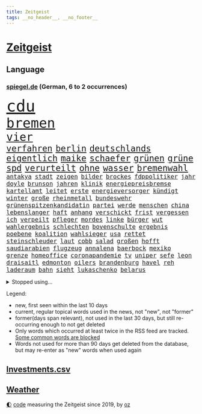 ```yaml
---
title: Zeitgeist
tags: __no_header__, __no_footer__
---
```


# [Zeitgeist](https://oliz.io/zeitgeist/)

## Language

<h3><a href="https://www.spiegel.de" target="_blank">spiegel.de</a> (German, 6 to 2 occurrences)</h3>
<p style="font-family:monospace">
<span style="font-size:32pt"><a href="news_links.html#cdu" class="current">cdu</a></span>
<br>
<span style="font-size:27pt"><a href="news_links.html#bremen" class="current">bremen</a></span>
<br>
<span style="font-size:22pt"><a href="news_links.html#vier" class="current">vier</a></span>
<br>
<span style="font-size:17pt"><a href="news_links.html#verfahren" class="current">verfahren</a></span>
<span style="font-size:17pt"><a href="news_links.html#berlin" class="current">berlin</a></span>
<span style="font-size:17pt"><a href="news_links.html#deutschlands" class="current">deutschlands</a></span>
<span style="font-size:17pt"><a href="news_links.html#eigentlich" class="current">eigentlich</a></span>
<span style="font-size:17pt"><a href="news_links.html#maike" class="new">maike</a></span>
<span style="font-size:17pt"><a href="news_links.html#schaefer" class="current">schaefer</a></span>
<span style="font-size:17pt"><a href="news_links.html#grünen" class="current">grünen</a></span>
<span style="font-size:17pt"><a href="news_links.html#grüne" class="current">grüne</a></span>
<span style="font-size:17pt"><a href="news_links.html#spd" class="current">spd</a></span>
<span style="font-size:17pt"><a href="news_links.html#verurteilt" class="current">verurteilt</a></span>
<span style="font-size:17pt"><a href="news_links.html#ohne" class="current">ohne</a></span>
<span style="font-size:17pt"><a href="news_links.html#wasser" class="current">wasser</a></span>
<span style="font-size:17pt"><a href="news_links.html#bremenwahl" class="current">bremenwahl</a></span>
<br>
<span style="font-size:12pt"><a href="news_links.html#antakya" class="current">antakya</a></span>
<span style="font-size:12pt"><a href="news_links.html#stadt" class="current">stadt</a></span>
<span style="font-size:12pt"><a href="news_links.html#zeigen" class="current">zeigen</a></span>
<span style="font-size:12pt"><a href="news_links.html#bilder" class="current">bilder</a></span>
<span style="font-size:12pt"><a href="news_links.html#brockes" class="new">brockes</a></span>
<span style="font-size:12pt"><a href="news_links.html#fdppolitiker" class="current">fdppolitiker</a></span>
<span style="font-size:12pt"><a href="news_links.html#jahr" class="current">jahr</a></span>
<span style="font-size:12pt"><a href="news_links.html#doyle" class="new">doyle</a></span>
<span style="font-size:12pt"><a href="news_links.html#brunson" class="new">brunson</a></span>
<span style="font-size:12pt"><a href="news_links.html#jahren" class="current">jahren</a></span>
<span style="font-size:12pt"><a href="news_links.html#klinik" class="current">klinik</a></span>
<span style="font-size:12pt"><a href="news_links.html#energiepreisbremse" class="current">energiepreisbremse</a></span>
<span style="font-size:12pt"><a href="news_links.html#kartellamt" class="current">kartellamt</a></span>
<span style="font-size:12pt"><a href="news_links.html#leitet" class="current">leitet</a></span>
<span style="font-size:12pt"><a href="news_links.html#erste" class="current">erste</a></span>
<span style="font-size:12pt"><a href="news_links.html#energieversorger" class="current">energieversorger</a></span>
<span style="font-size:12pt"><a href="news_links.html#kündigt" class="current">kündigt</a></span>
<span style="font-size:12pt"><a href="news_links.html#winter" class="current">winter</a></span>
<span style="font-size:12pt"><a href="news_links.html#große" class="current">große</a></span>
<span style="font-size:12pt"><a href="news_links.html#rheinmetall" class="current">rheinmetall</a></span>
<span style="font-size:12pt"><a href="news_links.html#bundeswehr" class="current">bundeswehr</a></span>
<span style="font-size:12pt"><a href="news_links.html#grünenspitzenkandidatin" class="current">grünenspitzenkandidatin</a></span>
<span style="font-size:12pt"><a href="news_links.html#partei" class="current">partei</a></span>
<span style="font-size:12pt"><a href="news_links.html#werde" class="current">werde</a></span>
<span style="font-size:12pt"><a href="news_links.html#menschen" class="current">menschen</a></span>
<span style="font-size:12pt"><a href="news_links.html#china" class="current">china</a></span>
<span style="font-size:12pt"><a href="news_links.html#lebenslanger" class="current">lebenslanger</a></span>
<span style="font-size:12pt"><a href="news_links.html#haft" class="current">haft</a></span>
<span style="font-size:12pt"><a href="news_links.html#anhang" class="current">anhang</a></span>
<span style="font-size:12pt"><a href="news_links.html#verschickt" class="current">verschickt</a></span>
<span style="font-size:12pt"><a href="news_links.html#frist" class="current">frist</a></span>
<span style="font-size:12pt"><a href="news_links.html#vergessen" class="current">vergessen</a></span>
<span style="font-size:12pt"><a href="news_links.html#ich" class="current">ich</a></span>
<span style="font-size:12pt"><a href="news_links.html#verpeilt" class="new">verpeilt</a></span>
<span style="font-size:12pt"><a href="news_links.html#pfleger" class="new">pfleger</a></span>
<span style="font-size:12pt"><a href="news_links.html#mordes" class="current">mordes</a></span>
<span style="font-size:12pt"><a href="news_links.html#linke" class="current">linke</a></span>
<span style="font-size:12pt"><a href="news_links.html#bürger" class="current">bürger</a></span>
<span style="font-size:12pt"><a href="news_links.html#wut" class="current">wut</a></span>
<span style="font-size:12pt"><a href="news_links.html#wahlergebnis" class="new">wahlergebnis</a></span>
<span style="font-size:12pt"><a href="news_links.html#schlechten" class="current">schlechten</a></span>
<span style="font-size:12pt"><a href="news_links.html#bovenschulte" class="current">bovenschulte</a></span>
<span style="font-size:12pt"><a href="news_links.html#ergebnis" class="current">ergebnis</a></span>
<span style="font-size:12pt"><a href="news_links.html#poebene" class="new">poebene</a></span>
<span style="font-size:12pt"><a href="news_links.html#koalition" class="current">koalition</a></span>
<span style="font-size:12pt"><a href="news_links.html#wahlsieger" class="current">wahlsieger</a></span>
<span style="font-size:12pt"><a href="news_links.html#usa" class="current">usa</a></span>
<span style="font-size:12pt"><a href="news_links.html#rettet" class="current">rettet</a></span>
<span style="font-size:12pt"><a href="news_links.html#steinschleuder" class="new">steinschleuder</a></span>
<span style="font-size:12pt"><a href="news_links.html#laut" class="current">laut</a></span>
<span style="font-size:12pt"><a href="news_links.html#cobb" class="new">cobb</a></span>
<span style="font-size:12pt"><a href="news_links.html#salad" class="new">salad</a></span>
<span style="font-size:12pt"><a href="news_links.html#großen" class="current">großen</a></span>
<span style="font-size:12pt"><a href="news_links.html#hofft" class="current">hofft</a></span>
<span style="font-size:12pt"><a href="news_links.html#saudiarabien" class="current">saudiarabien</a></span>
<span style="font-size:12pt"><a href="news_links.html#flugzeug" class="current">flugzeug</a></span>
<span style="font-size:12pt"><a href="news_links.html#annalena" class="current">annalena</a></span>
<span style="font-size:12pt"><a href="news_links.html#baerbock" class="current">baerbock</a></span>
<span style="font-size:12pt"><a href="news_links.html#mexiko" class="current">mexiko</a></span>
<span style="font-size:12pt"><a href="news_links.html#grenze" class="current">grenze</a></span>
<span style="font-size:12pt"><a href="news_links.html#homeoffice" class="current">homeoffice</a></span>
<span style="font-size:12pt"><a href="news_links.html#coronapandemie" class="current">coronapandemie</a></span>
<span style="font-size:12pt"><a href="news_links.html#tv" class="current">tv</a></span>
<span style="font-size:12pt"><a href="news_links.html#uniper" class="current">uniper</a></span>
<span style="font-size:12pt"><a href="news_links.html#sefe" class="new">sefe</a></span>
<span style="font-size:12pt"><a href="news_links.html#leon" class="current">leon</a></span>
<span style="font-size:12pt"><a href="news_links.html#draisaitl" class="current">draisaitl</a></span>
<span style="font-size:12pt"><a href="news_links.html#edmonton" class="current">edmonton</a></span>
<span style="font-size:12pt"><a href="news_links.html#oilers" class="current">oilers</a></span>
<span style="font-size:12pt"><a href="news_links.html#brandenburg" class="current">brandenburg</a></span>
<span style="font-size:12pt"><a href="news_links.html#havel" class="new">havel</a></span>
<span style="font-size:12pt"><a href="news_links.html#reh" class="new">reh</a></span>
<span style="font-size:12pt"><a href="news_links.html#laderaum" class="new">laderaum</a></span>
<span style="font-size:12pt"><a href="news_links.html#bahn" class="current">bahn</a></span>
<span style="font-size:12pt"><a href="news_links.html#sieht" class="current">sieht</a></span>
<span style="font-size:12pt"><a href="news_links.html#lukaschenko" class="current">lukaschenko</a></span>
<span style="font-size:12pt"><a href="news_links.html#belarus" class="current">belarus</a></span>
</p>
<details>
<summary>Stopped using...</summary>
<p class="former" style="font-size:12pt">
lebensmittel(936) protestiert(936) cristiano(935) ronaldo(935) vergewaltigt(935) alexej(934) aufmerksamkeit(934) depressionen(934) nawalny(934) appelliert(933) identifiziert(933) witz(933) asche(932) einzelhandel(932) erinnerungen(932) erteilt(932) geboten(932) israelischen(932) trauer(932) verklagt(932) verteilt(932) entschädigung(931) erlassen(931) her(931) herbert(931) positive(931) verdachts(931) abgeordneten(930) gezogen(930) guter(930) november(930) rand(930) registriert(930) bernd(929) bewerber(929) erhebt(929) golf(929) rassistische(929) rückschlag(929) schadet(929) verfügung(929) warentest(929) öfter(929) benzin(928) daniel(928) entscheidungen(928) freien(928) la(928) mannes(928) unabhängige(928) usamerikaner(928) erholung(927) feier(927) metern(927) premiere(927) becker(926) falls(926) fielen(926) konfrontiert(926) paul(926) plädiert(926) smith(926) zuerst(926) fließt(925) gastgeber(925) künftige(925) passen(925) schwanger(925) zoo(925) öffentlichkeit(925) übt(925) entdecken(924) entlastet(924) flick(924) hansi(924) maß(924) senkt(924) athleten(923) beteiligten(923) bilden(923) durchsetzen(923) gestoßen(923) hieß(923) schwangere(923) streng(923) 50000(922) anschläge(922) erneuten(922) kölner(922) lewandowski(922) manuel(922) netzwerk(922) 96(921) pocht(921) atem(920) rapper(920) wälder(920) zuversichtlich(920) geflogen(919) langfristig(919) distanz(918) berater(917) beziehungen(917) durchsuchungen(917) kindes(917) konjunktur(917) finanzieren(916) gesehen(915) kinos(915) demokratische(914) entwickeln(913) polnische(913) spektakuläre(913) begriff(911) behalten(911) herz(909) lücke(909) pkw(908) ringen(908) voraussetzungen(908) informiert(905) einbruch(903) enorme(901) reduzieren(901) stört(898) dramatischen(897) begrüßt(896) unterdessen(896) geborgen(893) kindheit(893) afrikas(890) smartphones(890) ursprünglich(889) abgeschlossen(888) kongress(884) grüner(883) ausgetragen(879) missbrauchs(878) vereins(867) coronaimpfung(860) billiger(856) ausweg(853) leiter(851) heidelberg(845) lieferketten(836) diagnose(823) fotografiert(817) anna(816) expräsidenten(801) sahra(791) happy(768) lahm(757) bewirbt(753) vehement(750) mitverantwortlich(740) westlichen(735) argument(688) fehlte(680) inflationsrate(670) kroatien(669) rechtens(653) fossilen(637) polnischen(631) dörfer(627) entlastung(625) nicole(624) unterdrückung(623) expertin(622) kameras(622) jahrzehnt(620) drehte(605) zeitungsbericht(603) verstecken(601) angestellten(595) milch(590) bestätigte(589) integration(587) gewandt(586) entstanden(584) versetzt(582) offene(581) dokumentiert(580) millionenhöhe(575) radikalen(574) basketballstar(564) spezielle(563) wichtiges(562) einschätzungen(555) parlamentarier(550) 74(546) summen(533) stadtteil(532) netflixserie(526) zehnjähriger(516) laura(515) lebenslang(515) energiekonzern(514) martina(514) invasion(513) museen(512) aussetzen(500) erschwert(485) genehmigt(483) propaganda(481) influencerin(480) weiten(477) wolf(477) verkündete(476) ring(475) einstellung(472) verringern(467) trockenheit(466) unternehmens(466) großbrand(463) spielern(463) teppich(462) handwerk(461) dj(460) spaltung(457) verweist(457) 49(450) krankheiten(448) brüder(439) premierministerin(439) usbundesstaaten(439) bejubelt(435) schlacht(435) stammen(433) unwetter(432) benötigt(430) 40000(427) spiegeltitelstory(427) torwart(427) bill(426) air(420) bevorstehende(419) bezahlung(418) ausstattung(413) unsicher(413) drohten(412) stabil(412) bomben(411) stromversorgung(409) bargeld(408) flüchten(402) hochrangigen(401) hochschule(401) links(401) zugriff(401) gemeint(399) finnische(398) zugegeben(395) günstige(394) hochrangige(394) hahn(391) dicke(389) niedersächsischen(388) starkes(388) 48(381) gearbeitet(378) ausfall(377) vorgeschichte(376) weichen(376) drohe(375) vorfalls(374) haare(371) diplomat(370) indische(368) umstände(365) mars(363) konsequenz(362) aufeinander(358) dahin(358) kippt(351) verdrängen(348) steuerhinterziehung(347) weltverband(346) begnadigung(344) isoliert(344) ancelotti(343) viral(343) unterlagen(341) andy(338) exuspräsident(335) reporterin(335) anzeige(334) außergewöhnlichen(333) kandidat(329) verbrennungsmotor(329) libanon(328) betreuung(322) übung(322) geschrumpft(319) identifizieren(318) idol(318) patricia(316) sahen(315) vermissten(315) reinhold(308) älter(306) bekämpft(304) polizeibeamte(303) braun(301) riesig(301) geprüft(300) wirksamkeit(300) l(298) umkämpfte(297) demenz(296) bleibe(295) lieferengpässe(293) batterien(292) schulschließungen(292) medizinische(289) zuhause(289) verträge(286) fassungslos(285) lebensgefährte(284) verletzen(283) expertinnen(279) gegriffen(279) denys(278) negative(278) zivile(274) glänzen(272) korrekt(270) dankbar(269) stichelt(269) schlesinger(268) brandt(267) nation(266) garcia(265) komplikationen(262) kilowattstunde(261) terminal(259) giorgia(258) pornografie(258) führten(256) notwendig(252) meiler(251) kriminalpolizei(249) amerikanischer(247) aufgewachsen(247) emsland(247) intensiver(243) club(241) aufzugeben(240) ermordete(239) gendern(236) künstlich(235) radfahrerin(235) echt(233) leitung(233) senders(233) belgischen(229) gesünder(229) luftangriff(227) unbeantwortet(225) schafften(224) bewusstlos(223) fa(222) grippe(219) luftverteidigungssystem(219) sohnes(215) public(214) einflussreichsten(213) grenzgebiet(213) euparlaments(212) exoplaneten(208) sonde(208) stärkere(207) fabrik(206) nachweisen(206) militärexperten(204) versehen(204) bedeutende(203) freiem(202) vernunft(202) future(201) knappe(201) schiffsverkehr(201) staatsanwalt(201) ausgegeben(200) pentagon(200) verachtung(200) heizt(199) jauch(199) verkehrsbetriebe(199) festgehalten(197) pakete(197) besitz(194) faschistischen(192) streits(192) schauplatz(191) einkauf(189) lawine(189) göttingen(187) laster(187) deckel(186) abgefeuert(184) komponiert(183) schönste(183) verbrecher(183) baupreise(182) erziehung(182) laptops(182) litten(182) vergibt(182) beerdigt(181) tiefpunkt(181) beruhigt(180) überzeugte(179) alpin(178) geschaffen(178) schwierigsten(178) ski(178) weltall(178) forciert(176) galeria(176) karstadt(176) kaufhof(176) korruptionsskandal(176) konstantin(175) rekordpreis(174) skisport(174) podium(173) rudi(173) nächtlichen(171) eigenverantwortung(170) rasanten(170) fassungslosigkeit(168) revolutioniert(168) todeszahlen(168) ulm(168) ruinen(167) zubereitet(167) drosseln(164) knie(163) besuchs(161) gesperrte(160) geheim(159) warfen(159) pistole(158) comedy(157) foxconn(156) standorten(156) unterschriften(156) autokonzern(155) bengvir(154) gitarrist(154) taschenlampe(154) topform(154) wahlniederlage(154) johnny(153) situationen(153) überlebende(153) exemplare(152) liberale(152) privatjets(152) süß(152) itamar(151) abzusichern(150) drahtzieher(150) freiheitsstrafen(150) forschenden(149) rätselhaften(149) straßenblockaden(149) hirn(148) verlorenen(147) enttäuschenden(146) raketentest(146) fenster(145) ushersteller(145) verzeihen(145) bernhard(144) bestellungen(144) colorado(143) holmes(143) journalistinnen(143) siegfried(143) unfalls(143) bewaffnet(142) frischer(142) umstürzende(141) petersburg(140) schärfer(140) stufen(140) erkenntnis(139) madonna(139) tanzen(139) forderten(138) leiten(138) bewaffneten(137) emails(137) flogen(137) geschosse(137) rheinland(137) klimabericht(136) polizeiwache(136) steigerung(136) ansatz(135) erheblichen(135) kanäle(135) marcel(135) saudiarabische(135) son(135) ständigen(135) duda(134) jüdisches(134) tatsächlichen(134) abhilfe(133) geringen(133) heiraten(133) trauern(133) asylbewerber(132) begleitung(132) gleichaltriger(132) ausgerückt(131) israelischer(130) kombination(130) mehrfachen(130) plündern(130) tauchte(130) verschütteten(130) verwendet(130) exportieren(127) großzügig(127) kinderzimmer(127) wilde(127) anwendung(126) struktur(126) wiener(126) wirecardprozess(126) freigelassen(125) salvador(125) steine(125) gläubige(124) natürlicher(122) nizza(122) pfarrer(122) niederbayern(121) zusteller(121) 28jähriger(120) rammt(120) zentimeter(120) streifzug(119) biathlon(118) community(118) besserung(117) hinrichtungen(117) reederei(117) renommierte(117) trotzt(117) 57jährige(116) akten(116) europe(116) modells(116) sportlern(116) erschienen(115) filmfestival(115) kongo(115) minnesota(115) pokal(115) thailands(115) vertrieben(115) bisweilen(114) häftlinge(114) missglückter(114) 1994(113) abschalten(113) ewig(113) gesundheitliche(113) mehrjährige(113) abgeschlagen(112) erfolgsserie(112) eroberung(112) forscherteam(112) geschadet(112) auschwitz(111) granate(111) zufriedener(111) 280(110) bedrohlicher(110) fassen(110) daumen(109) entfremdung(109) erliegen(109) geschwister(109) statistik(109) verwandtschaft(109) 18jähriger(107) akute(107) guardian(107) turniere(107) belarussischen(106) prozesse(106) 250000(105) 23jähriger(104) gordon(104) hilfsorganisation(104) sorgten(104) usvizepräsidentin(103) mavericks(102) meistern(102) euabgeordneter(101) brust(100) kirill(100) strände(100) warnmeldung(100) zeitplan(100) ausfindig(99) oberfranken(99) quarantänepflicht(99) ludwig(98) nachbarin(98) antisemitischer(97) demos(97) ebikes(97) junta(97) übungen(97) 230(96) bundespolitik(96) hauptfiguren(96) mikaela(96) missouri(96) polizeiminister(96) shiffrin(96) arbeitstag(95) exuspräsidenten(95) führungsspieler(95) tennessee(95) irischen(94) rivale(94) verschuldet(94) waldbrand(93) bundesligaspiel(92) getragen(92) minderjährig(92) schicht(92) startups(92) verkehrssicherheit(92) fukushima(91) luxuriösen(91) unglaubliche(91) wesentlich(91) anbaden(90) erträglichen(90) every(90) gewaltvorwürfe(90) nähert(90) rektor(90) revanchiert(90) vorcoronaniveau(90) zurückgelassen(90) anderson(89) darstellungen(89) dreizehn(89) gegenwehr(89) immobilienkrise(89) junges(89) landschaft(89) militärübungen(89) pferden(89) archäologie(88) erbost(88) hardliner(88) nürnberger(88) pegel(88) peinlichen(88) verkürzung(88) webb(88) weltraumteleskop(88) dasteht(87) flugscham(87) siebenjährige(87) versprochenen(87) überlisten(87) hoffe(86) lichtet(86) reemtsma(86) spende(86) diagnosen(85) freiwillige(85) fridays(85) milizen(85) zurückholen(85) irrfahrt(84) uran(84) anprangern(83) boten(83) getötete(83) verschleppt(83) widersprüchliche(83) beruht(82) bundeswehrübung(82) marsalek(82) soße(82) streamer(82) belastend(81) bürokratie(81) einstand(81) erbstücke(81) günstigen(81) nagelsmann(81) schuldengrenze(81) steuersenkungen(81) 18jährige(80) 5000(80) authentisch(80) baldigen(80) baumann(80) deutschösterreichischen(80) mychailo(80) vernetzt(80) vizepräsidenten(80) zehnten(80) atemwegserkrankungen(79) durchleuchten(79) geflohener(79) heldin(79) paketzusteller(79) schöpfer(79) vorläufige(79) witwe(79) ausreichenden(78) aussetzung(78) ermuntert(78) janine(78) kennzeichnung(78) axt(77) bemerkt(77) evp(77) kasan(77) kilometern(77) verschwundenen(77) biathlonolympiasiegerin(76) bildet(76) kira(76) uefa(76) zahlungsausfall(76) heiratsantrag(75) zerrissen(75) sportvorstand(74) zögern(74) distanzierung(73) elektrisiert(73) exvizepräsidenten(73) lebende(73) mehrtägiger(73) niedlich(73) sprachen(73) teilgenommen(73) ticken(73) messner(72) tarifrunde(72) arg(71) integriert(71) kampfjetlieferungen(71) konstanz(71) massachusetts(71) allergiker(70) bemühen(70) bewältigung(70) hafencity(70) kyle(70) milliardärs(70) üblicherweise(70) 13jährigen(69) attentaten(69) entführte(69) hantieren(69) montparnasse(69) raubkatzen(69) rechtfertigen(69) verschleppte(69) delfine(68) mitspieler(68) neugeborene(68) weh(68) ablaufen(67) feministische(67) nordirland(67) schnauze(67) timberwolves(67) forever(66) kürzere(66) loswerden(66) wölfe(66) 130(65) belustigung(65) cuxhaven(65) deckung(65) erzwungenen(65) proteine(65) robertson(65) unterbinden(65) galerie(64) gestreckt(64) journalistenvereinigung(64) kursiert(64) markiert(64) schifffahrt(64) warenhauskette(64) belästigt(63) disney+(63) dumm(63) einheimischen(63) fett(63) gesprungen(63) kommentare(63) lampard(63) offizier(63) fußverletzung(62) häfen(62) posse(62) sciencefiction(62) syrische(62) tingelte(62) 87jährige(61) düsterer(61) heide(61) leisteten(61) pizza(61) police(61) stockte(61) zugeht(61) geringere(60) instanz(60) irreführender(60) komplizen(60) unterbrechung(60) zugelegt(60) ausflug(59) boxer(59) felder(59) 16000(58) erdbebenopfer(58) ratlos(58) rohstoffen(58) verteidigungsministers(58) zielen(58) 135000(57) auszubremsen(57) dänen(57) wissenschaftlerin(57) ausschnitte(56) dfbsportgericht(56) ilan(56) karneval(56) marihuana(56) reformiert(56) shor(56) songwriter(56) unvorstellbar(56) wertvollen(56) ae(55) bedecken(55) eklige(55) ju(55) kaiser(55) karotten(55) lsd(55) parteichefs(55) recklinghausen(55) sushi(55) sushiterror(55) tabubrüche(55) überfalls(55) löscharbeiten(54) mitgeprägt(54) stürzten(54) taxifahrer(54) vorlieben(54) außenpolitiker(53) dayot(53) eindrang(53) rauchwolke(53) regulären(53) upamecano(53) bayernpleite(52) leichenfund(52) neulich(52) tony(52) windparks(52) angegriffene(51) betrügerin(51) industrieverband(51) kehren(51) nsverstrickungen(51) sparflamme(51) verblüffende(51) verkleiden(51) wortgefecht(51) aufstiegsrennen(50) beweismittel(50) fatale(50) glaube(50) k(50) offshorewindparks(50) tatverdacht(50) wasserknappheit(50) aufschluss(49) hausarrest(49) jon(49) laden(49) nadja(49) rahm(49) tatzeit(49) kreuz(48) mindestlohn(48) sexspielzeug(48) testamentsvollstrecker(48) thiele(48) wahlkampfauftakt(48) arabisch(47) auslassen(47) championsleagueduell(47) elfjährige(47) fehlverhaltens(47) heuschnupfen(47) härtefallkommission(47) neid(47) pham(47) phi(47) schaufenster(47) verhandlungstisch(47) 37jähriger(46) drittstaaten(46) ernüchterung(46) gestreikt(46) jahrelangen(46) linkenpolitikerin(46) nass(46) natriumionenakkus(46) politikwissenschaftlerin(46) torsten(46) überfallen(46) 54jährigen(45) bedürftigen(45) friedensaktivisten(45) hollywoodschauspieler(45) oscarpreisträger(45) schwerverbrecher(45) sky(45) corinna(44) fsb(44) nazizeit(44) oxford(44) podoljak(44) reformpläne(44) streifenwagen(44) syrischer(44) tierarten(44) topspiel(44) traditionsreiche(44) verschleiern(44) ermordeter(43) nationalspielerinnen(43) schwangerschaftsabbruch(43) trainerin(43) unterwandern(43) aroma(42) bronzezeit(42) eingeständnis(42) frisst(42) fsme(42) gestresst(42) zecken(42) übertragene(42) belfast(41) dringen(41) kopfschmerzen(41) menschenrechtsorganisation(41) sarkasmus(41) spannen(41) badenbaden(40) dealen(40) inszenierung(40) italienischer(40) kardashian(40) küsten(40) lutsch(40) luxusjachten(40) ostseestrand(40) timemagazin(40) unbedenklich(40) überwunden(40) aktie(39) cannabisfreigabe(39) dachten(39) durchspielen(39) grunderwerbsteuer(39) name(39) preisbremse(39) denkmal(38) dominierte(38) beschränken(37) laborpanne(37) methan(37) polnischer(37) schlechtem(37) wuhan(37) abba(36) bemängelt(36) betrachtet(36) französischem(36) hauptrolle(36) kompliment(36) offizieller(36) behinderungen(35) haustiere(35) machthabers(35) pedelec(35) umgangen(35) weiterentwicklung(35) ätzt(35) 140000(34) fleischindustrie(34) gummibärchen(34) kleintransporter(34) ligt(34) matthijs(34) moderierte(34) anrückte(33) county(33) einkreisung(33) erbarmungslos(33) loyal(33) medieninteresse(33) schleuse(33) windkraftanlagen(33) zurückgeholt(33) abiturnoten(32) championsleaguespiel(32) christlichen(32) heulen(32) parlamentswahlen(32) präsidentschafts(32) startupszene(32) zeilen(32) 103(31) besou(31) boykott(31) einzuwirken(31) entrümpeln(31) hussain(31) ostseepipelines(31) pis(31) schockwellen(31) synonym(31) urteilte(31) zurückgegeben(31) bruders(30) frisierte(30) hauptsaison(30) hohenzollern(30) kanye(30) strategien(30) unfassbare(30) gassen(29) gibney(29) hommage(29) unklare(29) unsinn(29) angebracht(28) aschewolke(28) detailliert(28) erfasste(28) gedulden(28) mig29(28) spuckt(28) taipeh(28) aufsichtsbehörden(27) brühl(27) freddy(27) gewehr(27) kader(27) leroy(27) mitnehmen(27) unkonventionellen(27) hunt(26) strafmündigkeit(26) arten(25) ausgestoßen(25) entwickelte(25) parteichefin(25) rechnungen(25) rohstoffe(25) ausweitet(24) bestandsaufnahme(24) credo(24) obduktion(24) verkleinern(24) christentum(23) geflüchtet(23) gesundheitsdienst(23) amokschützen(22) friedensgespräche(22) kondom(22) krankenversicherung(22) laptop(22) marseille(22) psychiatrische(22) wirtschaftswachstum(22) angeschlagene(21) durchsuchten(21) fahndungserfolg(21) gefangen(21) göppingen(21) hinderte(21) höhenflug(21) macrons(21) neonazis(21) pu(21) riesiger(21) sackgasse(21) bierdosen(20) kilometerlange(20) leak(20) reiseziel(20) rollstuhl(20) größtenteils(19) patent(19) beleuchten(18) bereut(18) chinapolitik(18) geleakten(18) einfrieren(17) elfjähriger(17) erdöl(17) goldpreis(17) alleinerziehende(16) bekämpfung(16) famos(16) inneren(16) rechtsstaat(16) smog(16) grandiose(15) noten(15) signale(15) datum(14) dienstes(14) einkaufszentren(14) geprägten(14) gewichtsverlust(14) gewusst(14) konservativem(14) schusswaffenattacke(14) 1974(13) boxberg(13) iocempfehlung(13) mcconnell(13) milliardengeschäft(13) mitch(13) ostersonntag(13) predigt(13) geburtshelfer(12) hausdurchsuchung(12) klempner(12) primär(12) strafrechts(12) account(11) anklageverlesung(11) bangt(11) heilpraktiker(11) tennisbund(11) tornado(11)
</p>
</details>
<p>Legend:
<ul>
<li><span class="new">new</span>, first seen within the last 10 days</li>
<li><span class="current">current</span>, regular topical words used in the news, not "new", not "former"</li>
<li><span class="former">former(days span relevant)</span>, not used in the last 30 days, but still re-occurring enough to not get deleted</li>
<li>Only words which occurred at least twice in the RSS feed are tracked. <a href="language/filters.py">Some common words are blocked</a></li>
<li>Words not used for more than 90 days get deleted from the database, but may re-enter as "new" words when used again</li>
</ul>
</p>

## [Investments](investments.html)[.csv](investments.csv)

## [Weather](weather.html)

<footer>
<a href="javascript:toggleTheme()" class="nav">🌓</a>
<a href="https://github.com/ooz/zeitgeist">code</a> measuring the Zeitgeist since 2019, by <a href="https://oliz.io">oz</a>
</footer>
